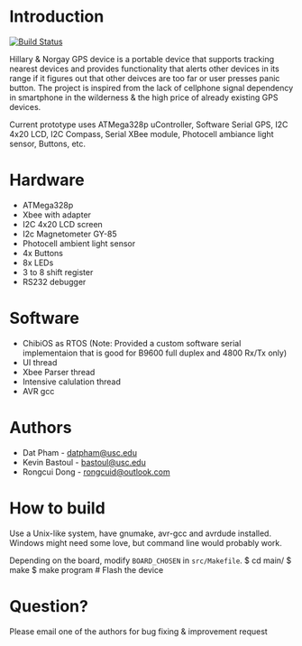 # Introduction
[![Build Status](https://travis-ci.org/dannyp11/han-gps.svg?branch=master)](https://travis-ci.org/dannyp11/han-gps)

Hillary & Norgay GPS device is a portable device that supports tracking nearest 
devices and provides functionality that alerts other devices in its range if it figures out that other deivces are too far or user presses panic button.
The project is inspired from the lack of cellphone signal dependency in smartphone in the wilderness & the high price of already existing GPS devices.

Current prototype uses ATMega328p uController, Software Serial GPS, I2C 4x20 LCD, I2C Compass, Serial XBee module, Photocell ambiance light sensor, Buttons, etc.

# Hardware
- ATMega328p
- Xbee with adapter
- I2C 4x20 LCD screen
- I2c Magnetometer GY-85
- Photocell ambient light sensor
- 4x Buttons
- 8x LEDs
- 3 to 8 shift register
- RS232 debugger

# Software
- ChibiOS as RTOS (Note: Provided a custom software serial implementaion that is good for B9600 full duplex and 4800 Rx/Tx only)
- UI thread
- Xbee Parser thread
- Intensive calulation thread
- AVR gcc

# Authors
- Dat Pham - datpham@usc.edu
- Kevin Bastoul - bastoul@usc.edu
- Rongcui Dong - rongcuid@outlook.com

# How to build
Use a Unix-like system, have gnumake, avr-gcc and avrdude installed. Windows might need some love,
but command line would probably work.

Depending on the board, modify `BOARD_CHOSEN` in `src/Makefile`.
    $ cd main/
    $ make
    $ make program # Flash the device

# Question?
Please email one of the authors for bug fixing & improvement request
